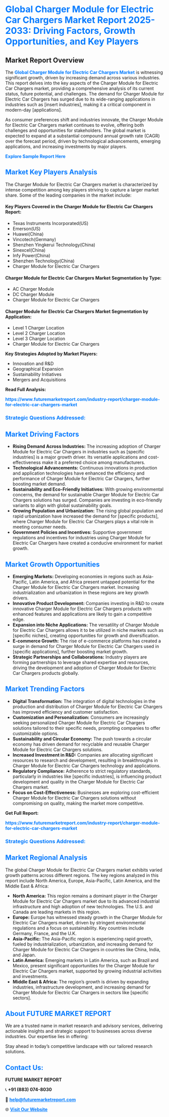 <h1 style="color: #007BFF;">Global Charger Module for Electric Car Chargers Market Report 2025-2033: Driving Factors, Growth Opportunities, and Key Players</h1>

<section id="overview">
<h2>Market Report Overview</h2>
<p>The <a href="https://www.futuremarketreport.com/industry-report/charger-module-for-electric-car-chargers-market" style="color: #007BFF; text-decoration: none;"><strong>Global Charger Module for Electric Car Chargers Market</strong></a> is witnessing significant growth, driven by increasing demand across various industries. This report delves into the key aspects of the Charger Module for Electric Car Chargers market, providing a comprehensive analysis of its current status, future potential, and challenges. The demand for Charger Module for Electric Car Chargers has surged due to its wide-ranging applications in industries such as [insert industries], making it a critical component in modern-day [applications].</p>
<p>As consumer preferences shift and industries innovate, the Charger Module for Electric Car Chargers market continues to evolve, offering both challenges and opportunities for stakeholders. The global market is expected to expand at a substantial compound annual growth rate (CAGR) over the forecast period, driven by technological advancements, emerging applications, and increasing investments by major players.</p>
</section>

<section id="overview">
<p><a href="https://www.futuremarketreport.com/request-sample/reportId=100583" style="color: #007BFF; text-decoration: none;"><strong>Explore Sample Report Here</strong></a></p>
</section>

<section id="key-players">
<h2 style="color: #007BFF;">Market Key Players Analysis</h2>
<p>The Charger Module for Electric Car Chargers market is characterized by intense competition among key players striving to capture a larger market share. Some of the leading companies in the market include:</p>
<h4>Key Players Covered in the Charger Module for Electric Car Chargers Report:</h4>
<ul><li>Texas Instruments Incorporated(US)</li><li>Emerson(US)</li><li>Huawei(China)</li><li>Vincotech(Germany)</li><li>Shenzhen Yingkerui Technology(China)</li><li>Sinexcel(China)</li><li>Infy Power(China)</li><li>Shenzhen Technology(China)</li><li>Charger Module for Electric Car Chargers</li></ul>
<h4>Charger Module for Electric Car Chargers Market Segmentation by Type:</h4>
<ul><li>AC Charger Module</li><li>DC Charger Module</li><li>Charger Module for Electric Car Chargers</li></ul>

<h4>Charger Module for Electric Car Chargers Market Segmentation by Application:</h4>
<ul><li>Level 1 Charger Location</li><li>Level 2 Charger Location</li><li>Level 3 Charger Location</li><li>Charger Module for Electric Car Chargers</li></ul>
<p><strong>Key Strategies Adopted by Market Players:</strong></p>
<ul>
<li>Innovation and R&D</li>
<li>Geographical Expansion</li>
<li>Sustainability Initiatives</li>
<li>Mergers and Acquisitions</li>
</ul>
</section>

<section>
<p><strong>Read Full Analysis: </strong></p><a href="https://www.futuremarketreport.com/industry-report/charger-module-for-electric-car-chargers-market" style="color: #007BFF; text-decoration: none;"><strong>https://www.futuremarketreport.com/industry-report/charger-module-for-electric-car-chargers-market</strong></a>
<h3 style="color: #007BFF;">Strategic Questions Addressed:</h3>
</section>

<section id="driving-factors">
<h2 style="color: #007BFF;">Market Driving Factors</h2>
<ul>
<li><strong>Rising Demand Across Industries:</strong> The increasing adoption of Charger Module for Electric Car Chargers in industries such as [specific industries] is a major growth driver. Its versatile applications and cost-effectiveness make it a preferred choice among manufacturers.</li>
<li><strong>Technological Advancements:</strong> Continuous innovations in production and application technologies have enhanced the efficiency and performance of Charger Module for Electric Car Chargers, further boosting market demand.</li>
<li><strong>Sustainability and Eco-Friendly Initiatives:</strong> With growing environmental concerns, the demand for sustainable Charger Module for Electric Car Chargers solutions has surged. Companies are investing in eco-friendly variants to align with global sustainability goals.</li>
<li><strong>Growing Population and Urbanization:</strong> The rising global population and rapid urbanization have increased the demand for [specific products], where Charger Module for Electric Car Chargers plays a vital role in meeting consumer needs.</li>
<li><strong>Government Policies and Incentives:</strong> Supportive government regulations and incentives for industries using Charger Module for Electric Car Chargers have created a conducive environment for market growth.</li>
</ul>
</section>

<section id="growth-opportunities">
<h2 style="color: #007BFF;">Market Growth Opportunities</h2>
<ul>
<li><strong>Emerging Markets:</strong> Developing economies in regions such as Asia-Pacific, Latin America, and Africa present untapped potential for the Charger Module for Electric Car Chargers market. Increasing industrialization and urbanization in these regions are key growth drivers.</li>
<li><strong>Innovative Product Development:</strong> Companies investing in R&D to create innovative Charger Module for Electric Car Chargers products with enhanced features and applications are likely to gain a competitive edge.</li>
<li><strong>Expansion into Niche Applications:</strong> The versatility of Charger Module for Electric Car Chargers allows it to be utilized in niche markets such as [specific niches], creating opportunities for growth and diversification.</li>
<li><strong>E-commerce Growth:</strong> The rise of e-commerce platforms has created a surge in demand for Charger Module for Electric Car Chargers used in [specific applications], further boosting market growth.</li>
<li><strong>Strategic Partnerships and Collaborations:</strong> Industry players are forming partnerships to leverage shared expertise and resources, driving the development and adoption of Charger Module for Electric Car Chargers products globally.</li>
</ul>
</section>

<section id="trending-factors">
<h2 style="color: #007BFF;">Market Trending Factors</h2>
<ul>
<li><strong>Digital Transformation:</strong> The integration of digital technologies in the production and distribution of Charger Module for Electric Car Chargers has improved efficiency and customer satisfaction.</li>
<li><strong>Customization and Personalization:</strong> Consumers are increasingly seeking personalized Charger Module for Electric Car Chargers solutions tailored to their specific needs, prompting companies to offer customizable options.</li>
<li><strong>Sustainability and Circular Economy:</strong> The push towards a circular economy has driven demand for recyclable and reusable Charger Module for Electric Car Chargers solutions.</li>
<li><strong>Increased Investment in R&D:</strong> Companies are allocating significant resources to research and development, resulting in breakthroughs in Charger Module for Electric Car Chargers technology and applications.</li>
<li><strong>Regulatory Compliance:</strong> Adherence to strict regulatory standards, particularly in industries like [specific industries], is influencing product development and quality in the Charger Module for Electric Car Chargers market.</li>
<li><strong>Focus on Cost-Effectiveness:</strong> Businesses are exploring cost-efficient Charger Module for Electric Car Chargers solutions without compromising on quality, making the market more competitive.</li>
</ul>
</section>

<section>
<p><strong>Get Full Report: </strong></p><a href="https://www.futuremarketreport.com/industry-report/charger-module-for-electric-car-chargers-market" style="color: #007BFF; text-decoration: none;"><strong>https://www.futuremarketreport.com/industry-report/charger-module-for-electric-car-chargers-market</strong></a>
<h3 style="color: #007BFF;">Strategic Questions Addressed:</h3>
</section>


<section id="regional-analysis">
<h2 style="color: #007BFF;">Market Regional Analysis</h2>
<p>The global Charger Module for Electric Car Chargers market exhibits varied growth patterns across different regions. The key regions analyzed in this report include North America, Europe, Asia-Pacific, Latin America, and the Middle East & Africa:</p>
<ul>
<li><strong>North America:</strong> This region remains a dominant player in the Charger Module for Electric Car Chargers market due to its advanced industrial infrastructure and high adoption of new technologies. The U.S. and Canada are leading markets in this region.</li>
<li><strong>Europe:</strong> Europe has witnessed steady growth in the Charger Module for Electric Car Chargers market, driven by stringent environmental regulations and a focus on sustainability. Key countries include Germany, France, and the U.K.</li>
<li><strong>Asia-Pacific:</strong> The Asia-Pacific region is experiencing rapid growth, fueled by industrialization, urbanization, and increasing demand for Charger Module for Electric Car Chargers in countries like China, India, and Japan.</li>
<li><strong>Latin America:</strong> Emerging markets in Latin America, such as Brazil and Mexico, present significant opportunities for the Charger Module for Electric Car Chargers market, supported by growing industrial activities and investments.</li>
<li><strong>Middle East & Africa:</strong> The region’s growth is driven by expanding industries, infrastructure development, and increasing demand for Charger Module for Electric Car Chargers in sectors like [specific sectors].</li>
</ul>
</section>

<footer>
<h2 style="color: #007BFF;">About FUTURE MARKET REPORT</h2>
<p>We are a trusted name in market research and advisory services, delivering actionable insights and strategic support to businesses across diverse industries. Our expertise lies in offering:</p>

<p>Stay ahead in today’s competitive landscape with our tailored research solutions.</p>

<h2 style="color: #007BFF;">Contact Us:</h2>
<p><strong>FUTURE MARKET REPORT</strong></p>
<p>📞 <strong>+91 (883) 074-8030</strong></p>
<p>📧 <strong><a href="mailto:help@futuremarketreport.com" style="color: #007BFF;">help@futuremarketreport.com</a></strong></p>
<p>🌐 <strong><a href="https://www.futuremarketreport.com/" style="color: #007BFF;">Visit Our Website</a></strong></p>
</footer>